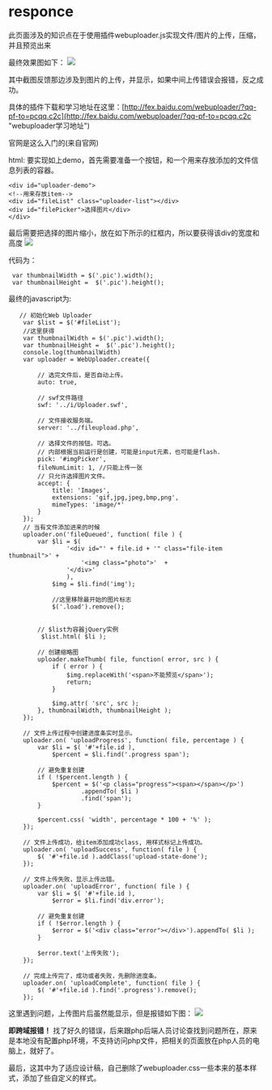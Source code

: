 # responce

此页面涉及的知识点在于使用插件webuploader.js实现文件/图片的上传，压缩，并且预览出来

最终效果图如下：
![](https://wrapper-1258672812.cos.ap-chengdu.myqcloud.com/567571/01e68fd24a56f2b4.png)

其中截图反馈那边涉及到图片的上传，并显示，如果中间上传错误会报错，反之成功。

具体的插件下载和学习地址在这里：[http://fex.baidu.com/webuploader/?qq-pf-to=pcqq.c2c](http://fex.baidu.com/webuploader/?qq-pf-to=pcqq.c2c "webuploader学习地址")

官网是这么入门的(来自官网)

html:
要实现如上demo，首先需要准备一个按钮，和一个用来存放添加的文件信息列表的容器。
    <!--dom结构部分-->

    <div id="uploader-demo">
    <!--用来存放item-->
    <div id="fileList" class="uploader-list"></div>
    <div id="filePicker">选择图片</div>
    </div>

最后需要把选择的图片缩小，放在如下所示的红框内，所以要获得该div的宽度和高度
![](https://wrapper-1258672812.cos.ap-chengdu.myqcloud.com/567571/be2faff9955f98d8.png)
 
代码为：
 
     var thumbnailWidth = $('.pic').width();
     var thumbnailHeight =  $('.pic').height();

最终的javascript为:

       // 初始化Web Uploader
        var $list = $('#fileList');
        //这里获得
        var thumbnailWidth = $('.pic').width();
        var thumbnailHeight =  $('.pic').height();
        console.log(thumbnailWidth)
        var uploader = WebUploader.create({

            // 选完文件后，是否自动上传。
            auto: true,

            // swf文件路径
            swf: '../i/Uploader.swf',

            // 文件接收服务端。
            server: '../fileupload.php',

            // 选择文件的按钮。可选。
            // 内部根据当前运行是创建，可能是input元素，也可能是flash.
            pick: '#imgPicker',
            fileNumLimit: 1, //只能上传一张
            // 只允许选择图片文件。
            accept: {
                title: 'Images',
                extensions: 'gif,jpg,jpeg,bmp,png',
                mimeTypes: 'image/*'
            }
        });
        // 当有文件添加进来的时候
        uploader.on('fileQueued', function( file ) {
            var $li = $(
                    '<div id="' + file.id + '" class="file-item thumbnail">' +
                        '<img class="photo">'  +
                    '</div>'
                    ),
                $img = $li.find('img');
                
                //这里移除最开始的图片标志
                $('.load').remove();


            // $list为容器jQuery实例
             $list.html( $li );

            // 创建缩略图
            uploader.makeThumb( file, function( error, src ) {
                if ( error ) {
                    $img.replaceWith('<span>不能预览</span>');
                    return;
                }

                $img.attr( 'src', src );
            }, thumbnailWidth, thumbnailHeight );
        });

        // 文件上传过程中创建进度条实时显示。
        uploader.on( 'uploadProgress', function( file, percentage ) {
            var $li = $( '#'+file.id ),
                $percent = $li.find('.progress span');

            // 避免重复创建
            if ( !$percent.length ) {
                $percent = $('<p class="progress"><span></span></p>')
                        .appendTo( $li )
                        .find('span');
            }

            $percent.css( 'width', percentage * 100 + '%' );
        });

        // 文件上传成功，给item添加成功class, 用样式标记上传成功。
        uploader.on( 'uploadSuccess', function( file ) {
            $( '#'+file.id ).addClass('upload-state-done');
        });

        // 文件上传失败，显示上传出错。
        uploader.on( 'uploadError', function( file ) {
            var $li = $( '#'+file.id ),
                $error = $li.find('div.error');

            // 避免重复创建
            if ( !$error.length ) {
                $error = $('<div class="error"></div>').appendTo( $li );
            }

            $error.text('上传失败');
        });

        // 完成上传完了，成功或者失败，先删除进度条。
        uploader.on( 'uploadComplete', function( file ) {
            $( '#'+file.id ).find('.progress').remove();
        });

这里遇到问题，上传图片后虽然能显示，但是报错如下图：
![](https://wrapper-1258672812.cos.ap-chengdu.myqcloud.com/567571/178060ac7b6956c2.png)

**即跨域报错！**
找了好久的错误，后来跟php后端人员讨论查找到问题所在，原来是本地没有配置php环境，不支持访问php文件，把相关的页面放在php人员的电脑上，就好了。

最后，这其中为了适应设计稿，自己删除了webuploader.css一些本来的基本样式，添加了些自定义的样式。